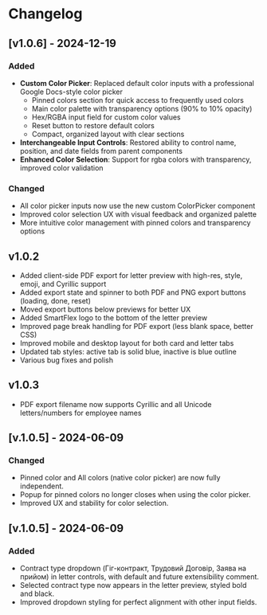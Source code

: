 # Changelog

## [v1.0.6] - 2024-12-19
### Added
- **Custom Color Picker**: Replaced default color inputs with a professional Google Docs-style color picker
  - Pinned colors section for quick access to frequently used colors
  - Main color palette with transparency options (90% to 10% opacity)
  - Hex/RGBA input field for custom color values
  - Reset button to restore default colors
  - Compact, organized layout with clear sections
- **Interchangeable Input Controls**: Restored ability to control name, position, and date fields from parent components
- **Enhanced Color Selection**: Support for rgba colors with transparency, improved color validation

### Changed
- All color picker inputs now use the new custom ColorPicker component
- Improved color selection UX with visual feedback and organized palette
- More intuitive color management with pinned colors and transparency options

## v1.0.2

- Added client-side PDF export for letter preview with high-res, style, emoji, and Cyrillic support
- Added export state and spinner to both PDF and PNG export buttons (loading, done, reset)
- Moved export buttons below previews for better UX
- Added SmartFlex logo to the bottom of the letter preview
- Improved page break handling for PDF export (less blank space, better CSS)
- Improved mobile and desktop layout for both card and letter tabs
- Updated tab styles: active tab is solid blue, inactive is blue outline
- Various bug fixes and polish 

## v1.0.3

- PDF export filename now supports Cyrillic and all Unicode letters/numbers for employee names 

## [v.1.0.5] - 2024-06-09
### Changed
- Pinned color and All colors (native color picker) are now fully independent.
- Popup for pinned colors no longer closes when using the color picker.
- Improved UX and stability for color selection. 

## [v.1.0.5] - 2024-06-09
### Added
- Contract type dropdown (Гіг-контракт, Трудовий Договір, Заява на прийом) in letter controls, with default and future extensibility comment.
- Selected contract type now appears in the letter preview, styled bold and black.
- Improved dropdown styling for perfect alignment with other input fields. 